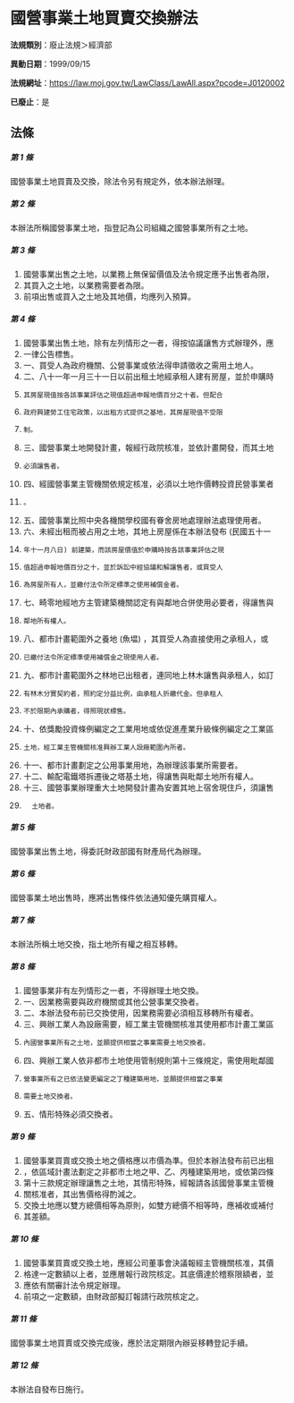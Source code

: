 # 國營事業土地買賣交換辦法

**法規類別**：廢止法規＞經濟部

**異動日期**：1999/09/15  

**法規網址**：https://law.moj.gov.tw/LawClass/LawAll.aspx?pcode=J0120002

**已廢止**：是



## 法條
##### 第 1 條
國營事業土地買賣及交換，除法令另有規定外，依本辦法辦理。

##### 第 2 條
本辦法所稱國營事業土地，指登記為公司組織之國營事業所有之土地。

##### 第 3 條
1. 國營事業出售之土地，以業務上無保留價值及法令規定應予出售者為限，
1. 其買入之土地，以業務需要者為限。
1. 前項出售或買入之土地及其地價，均應列入預算。

##### 第 4 條
1. 國營事業出售土地，除有左列情形之一者，得按協議讓售方式辦理外，應
1. 一律公告標售。
1. 一、買受人為政府機關、公營事業或依法得申請徵收之需用土地人。
1. 二、八十一年一月三十一日以前出租土地經承租人建有房屋，並於申購時
1.     其房屋現值按各該事業評估之現值超過申報地價百分之十者。但配合
1.     政府興建勞工住宅政策，以出租方式提供之基地，其房屋現值不受限
1.     制。
1. 三、國營事業土地開發計畫，報經行政院核准，並依計畫開發，而其土地
1.     必須讓售者。
1. 四、經國營事業主管機關依規定核准，必須以土地作價轉投資民營事業者
1.     。
1. 五、國營事業比照中央各機關學校國有眷舍房地處理辦法處理使用者。
1. 六、未經出租而被占用之土地，其地上房屋係在本辦法發布 (民國五十一
1.     年十一月八日) 前建築，而該房屋價值於申購時按各該事業評估之現
1.     值超過申報地價百分之十，並於訴訟中經協議和解讓售者，或買受人
1.     為房屋所有人，並繳付法令所定標準之使用補償金者。
1. 七、畸零地經地方主管建築機關認定有與鄰地合併使用必要者，得讓售與
1.     鄰地所有權人。
1. 八、都市計畫範圍外之養地 (魚塭) ，其買受人為直接使用之承租人，或
1.     已繳付法令所定標準使用補償金之現使用人者。
1. 九、都市計畫範圍外之林地已出租者，連同地上林木讓售與承租人，如訂
1.     有林木分實契約者，照約定分益比例，由承租人折繳代金。但承租人
1.     不於限期內承購者，得照現狀標售。
1. 十、依獎勵投資條例編定之工業用地或依促進產業升級條例編定之工業區
1.     土地，經工業主管機關核准興辦工業人設廠範圍內所者。
1. 十一、都市計畫劃定之公用事業用地，為辦理該事業所需要者。
1. 十二、輸配電鐵塔拆遷後之塔基土地，得讓售與毗鄰土地所有權人。
1. 十三、國營事業辦理重大土地開發計畫為安置其地上宿舍現住戶，須讓售
1.       土地者。

##### 第 5 條
國營事業出售土地，得委託財政部國有財產局代為辦理。

##### 第 6 條
國營事業土地出售時，應將出售條件依法通知優先購買權人。

##### 第 7 條
本辦法所稱土地交換，指土地所有權之相互移轉。

##### 第 8 條
1. 國營事業非有左列情形之一者，不得辦理土地交換。
1. 一、因業務需要與政府機關或其他公營事業交換者。
1. 二、本辦法發布前已交換使用，因業務需要必須相互移轉所有權者。
1. 三、興辦工業人為設廠需要，經工業主管機關核准其使用都市計畫工業區
1.     內國營事業所有之土地，並願提供相當之事業需要土地交換者。
1. 四、興辦工業人依非都市土地使用管制規則第十三條規定，需使用毗鄰國
1.     營事業所有之已依法變更編定之丁種建築用地，並願提供相當之事業
1.     需要土地交換者。
1. 五、情形特殊必須交換者。

##### 第 9 條
1. 國營事業買賣或交換土地之價格應以市價為準。但於本辦法發布前已出租
1. ，依區域計畫法劃定之非都市土地之甲、乙、丙種建築用地，或依第四條
1. 第十三款規定辦理讓售之土地，其情形特殊，經報請各該國營事業主管機
1. 關核准者，其出售價格得酌減之。
1. 交換土地應以雙方總價相等為原則，如雙方總價不相等時，應補收或補付
1. 其差額。

##### 第 10 條
1. 國營事業買賣或交換土地，應經公司董事會決議報經主管機關核准，其價
1. 格達一定數額以上者，並應層報行政院核定。其底價達於稽察限額者，並
1. 應依有關審計法令規定辦理。
1. 前項之一定數額，由財政部擬訂報請行政院核定之。

##### 第 11 條
國營事業土地買賣或交換完成後，應於法定期限內辦妥移轉登記手續。

##### 第 12 條
本辦法自發布日施行。


